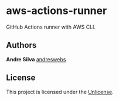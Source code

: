 # aws-actions-runner

GitHub Actions runner with AWS CLI.

## Authors

**Andre Silva** [andreswebs](https://github.com/andreswebs)

## License

This project is licensed under the [Unlicense](UNLICENSE.md).
